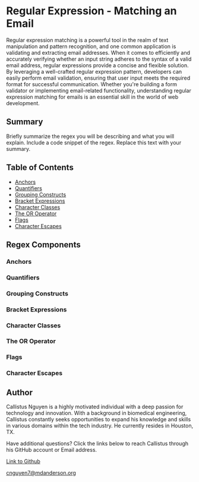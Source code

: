 # Regular Expression - Matching an Email

Regular expression matching is a powerful tool in the realm of text manipulation and pattern recognition, and one common application is validating and extracting email addresses. When it comes to efficiently and accurately verifying whether an input string adheres to the syntax of a valid email address, regular expressions provide a concise and flexible solution. By leveraging a well-crafted regular expression pattern, developers can easily perform email validation, ensuring that user input meets the required format for successful communication. Whether you're building a form validator or implementing email-related functionality, understanding regular expression matching for emails is an essential skill in the world of web development.

## Summary

Briefly summarize the regex you will be describing and what you will explain. Include a code snippet of the regex. Replace this text with your summary.

## Table of Contents

- [Anchors](#anchors)
- [Quantifiers](#quantifiers)
- [Grouping Constructs](#grouping-constructs)
- [Bracket Expressions](#bracket-expressions)
- [Character Classes](#character-classes)
- [The OR Operator](#the-or-operator)
- [Flags](#flags)
- [Character Escapes](#character-escapes)

## Regex Components

### Anchors

### Quantifiers

### Grouping Constructs

### Bracket Expressions

### Character Classes

### The OR Operator

### Flags

### Character Escapes

## Author

Callistus Nguyen is a highly motivated individual with a deep passion for technology and innovation. With a background in biomedical engineering, Callistus constantly seeks opportunities to expand his knowledge and skills in various domains within the tech industry. He currently resides in Houston, TX.

Have additional questions? Click the links below to reach Callistus through his GitHub account or Email address.

[Link to Github](https://github.com/cnguyen1013)

<a href="mailto:cnguyen7@mdanderson.org">cnguyen7@mdanderson.org</a>